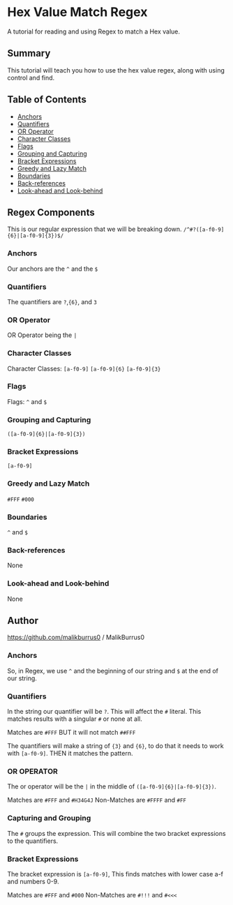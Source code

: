 # Hex Value Match Regex

A tutorial for reading and using Regex to match a Hex value.

## Summary

This tutorial will teach you how to use the hex value regex, along with using control and find.

## Table of Contents

- [Anchors](#anchors)
- [Quantifiers](#quantifiers)
- [OR Operator](#or-operator)
- [Character Classes](#character-classes)
- [Flags](#flags)
- [Grouping and Capturing](#grouping-and-capturing)
- [Bracket Expressions](#bracket-expressions)
- [Greedy and Lazy Match](#greedy-and-lazy-match)
- [Boundaries](#boundaries)
- [Back-references](#back-references)
- [Look-ahead and Look-behind](#look-ahead-and-look-behind)

## Regex Components
This is our regular expression that we will be breaking down.
`/^#?([a-f0-9]{6}|[a-f0-9]{3})$/`
### Anchors
Our anchors are the `^` and the `$`
### Quantifiers
The quantifiers are `?`,`{6}`, and `3`
### OR Operator
OR Operator being the `|`
### Character Classes
Character Classes:
`[a-f0-9]`
`[a-f0-9]{6}`
`[a-f0-9]{3}`
### Flags
Flags: `^` and `$`
### Grouping and Capturing
`([a-f0-9]{6}|[a-f0-9]{3})`
### Bracket Expressions
`[a-f0-9]`
### Greedy and Lazy Match
`#FFF`
`#000`
### Boundaries
`^` and `$`
### Back-references
None 
### Look-ahead and Look-behind
None
## Author
https://github.com/malikburrus0 / MalikBurrus0


### Anchors
So, in Regex, we use `^` and the beginning of our string and `$` at the end of our string.

### Quantifiers
In the string our quantifier will be `?`. This will affect the `#` literal. This matches results with a singular `#` or none at all.

Matches are `#FFF` BUT it will not match `##FFF`

The quantifiers will make a string of `{3}` and `{6}`, to do that it needs to work with `[a-f0-9]`.
THEN it matches the pattern.

### OR OPERATOR
The or operator will be the `|` in the middle of `([a-f0-9]{6}|[a-f0-9]{3})`.

Matches are `#FFF` and `#H34G4J`
Non-Matches are `#FFFF` and `#FF`

### Capturing and Grouping
The `#` groups the expression. This will combine the two bracket expressions to the quantifiers.

### Bracket Expressions
The bracket expression is `[a-f0-9]`, This finds matches with lower case a-f and numbers 0-9.

Matches are `#FFF` and `#000`
Non-Matches are `#!!!` and  `#<<<`